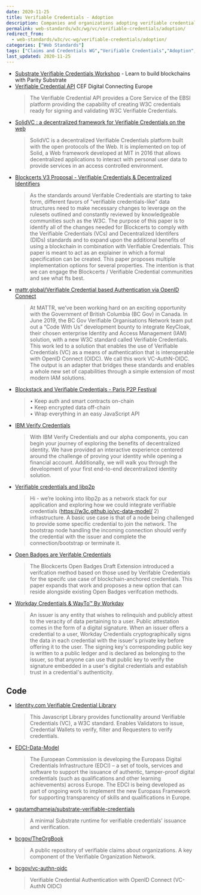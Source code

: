 ```yaml
---
date: 2020-11-25
title: Verifiable Credentials - Adoption
description: Companies and organizations adopting verifiable credentials. 
permalink: web-standards/w3c/wg/vc/verifiable-credentials/adoption/
redirect_from: 
  - web-standards/w3c/vc-wg/verifiable-credentials/adoption/
categories: ["Web Standards"]
tags: ["Claims and Credentials WG","Verifiable Credentials","Adoption","Credentials Community Group","VC-WG","W3C","Blockcerts","Blockstack"]
last_updated: 2020-11-25
---
```


* [Substrate Verifiable Credentials Workshop](https://substrate.dev/substrate-verifiable-credentials/#/) - Learn to build blockchains with Parity Substrate
* [Verifiable Credential API](https://ec.europa.eu/cefdigital/wiki/display/CEFDIGITALEBSI/Verifiable+Credential+API) CEF Digital Connecting Europe
  > The Verifiable Credential API provides a Core Service of the EBSI platform providing the capability of creating W3C credentials ready for signing and validating W3C Verifiable Credentials.
* [SolidVC : a decentralized framework for Verifiable Credentials on the web](https://dspace.mit.edu/handle/1721.1/121667)
  > SolidVC is a decentralized Verifiable Credentials platform built with the open protocols of the Web. It is implemented on top of Solid, a Web framework developed at MIT in 2016 that allows decentralized applications to interact with personal user data to provide services in an access controlled environment.
* [Blockcerts V3 Proposal - Verifiable Credentials & Decentralized Identifiers](https://community.blockcerts.org/t/blockcerts-v3-proposal-verifiable-credentials-decentralized-identifiers/2221)
  > As the standards around Verifable Credentials are starting to take form, different favors of "verifiable credentials-like" data structures need to make necessary changes to leverage on the rulesets outlined and constantly reviewed by knowledgeable communities such as the W3C. The purpose of this paper is to identify all of the changes needed for Blockcerts to comply with the Verifiable Credentials (VCs) and Decentralized Identifers (DIDs) standards and to expand upon the additional benefits of using a blockchain in combination with Verifiable Credentials. This paper is meant to act as an explainer in which a formal specification can be created. This paper proposes multiple implementation options for several properties. The intention is that we can engage the Blockcerts / Verifiable Credential communities and see what fts best.
* [mattr.global/Verifiable Credential based Authentication via OpenID Connect](https://mattr.global/verifiable-credential-based-authentication-via-openid-connect/)
  > At MATTR, we’ve been working hard on an exciting opportunity with the Government of British Columbia (BC Gov) in Canada. In June 2019, the BC Gov Verifiable Organisations Network team put out a “Code With Us” development bounty to integrate KeyCloak, their chosen enterprise Identity and Access Management (IAM) solution, with a new W3C standard called Verifiable Credentials. This work led to a solution that enables the use of Verifiable Credentials (VC) as a means of authentication that is interoperable with OpenID Connect (OIDC). We call this work VC-AuthN-OIDC. The output is an adapter that bridges these standards and enables a whole new set of capabilities through a simple extension of most modern IAM solutions.
* [Blockstack and Verifiable Credentials - Paris P2P Festival](https://p2p.paris/gen/attADzQJ92rNIv6B3-Blockstack_and_Verifiable_Credentials_-_Paris_P2P_Festival_.pdf)
  > • Keep auth and smart contracts on-chain\
  > • Keep encrypted data off-chain\
  > • Wrap everything in an easy JavaScript API
* [IBM Verify Credentials](https://docs.info.verify-creds.com)
  > With IBM Verify Credentials and our alpha components, you can begin your journey of exploring the benefits of decentralized identity. We have provided an interactive experience centered around the challenge of proving your identity while opening a financial account. Additionally, we will walk you through the development of your first end-to-end decentralized identity solution.
* [Verifiable credentials and libp2p](https://discuss.libp2p.io/t/verifiable-credentials-and-libp2p/206)
  > Hi - we’re looking into libp2p as a network stack for our application and exploring how we could integrate verifiable credentials (https://w3c.github.io/vc-data-model/ 2) infrastructure. A basic use case is that of a node being challenged to provide some specific credential to join the network. The bootstrap node handling the incoming connection should verify the credential with the issuer and complete the connection/bootstrap or terminate it.
* [Open Badges are Verifable Credentials](https://nbviewer.jupyter.org/github/WebOfTrustInfo/rebooting-the-web-of-trust-spring2018/blob/master/final-documents/open-badges-are-verifiable-credentials.pdf)
  > The Blockcerts Open Badges Draft Extension introduced a verifcation method based on those used by Verifable Credentials for the specifc use case of blockchain-anchored credentials. This paper expands that work and proposes a new option that can reside alongside existing Open Badges verifcation methods.
* [Workday Credentials & WayTo™ By Workday](https://credentials.workday.com/docs/overview/)
  > An issuer is any entity that wishes to relinquish and publicly attest to the veracity of data pertaining to a user. Public attestation comes in the form of a digital signature. When an issuer offers a credential to a user, Workday Credentials cryptographically signs the data in each credential with the issuer's private key before offering it to the user. The signing key's corresponding public key is written to a public ledger and is declared as belonging to the issuer, so that anyone can use that public key to verify the signature embedded in a user's digital credentials and establish trust in a credential's authenticity.

## Code

* [Identity.com Verifiable Credential Library](https://www.npmjs.com/package/@identity.com/credential-commons)
  > This Javascript Library provides functionality around Verifiable Credentials (VC), a W3C standard. Enables Validators to issue, Credential Wallets to verify, filter and Requesters to verify credentials.
* [EDCI-Data-Model](https://github.com/european-commission-europass/EDCI-Data-Model)
  > The European Commission is developing the Europass Digital Credentials Infrastructure (EDCI) – a set of tools, services and software to support the issuance of authentic, tamper-proof digital credentials (such as qualifications and other learning achievements) across Europe. The EDCI is being developed as part of ongoing work to implement the new Europass Framework for supporting transparency of skills and qualifications in Europe.
* [gautamdhameja/substrate-verifiable-credentials](https://github.com/gautamdhameja/substrate-verifiable-credentials)
  > A minimal Substrate runtime for verifiable credentials' issuance and verification.
* [bcgov/TheOrgBook](https://github.com/bcgov/TheOrgBook)
  > A public repository of verifiable claims about organizations. A key component of the Verifiable Organization Network.
* [bcgov/vc-authn-oidc](https://github.com/bcgov/vc-authn-oidc)
  > Verifiable Credential Authentication with OpenID Connect (VC-AuthN OIDC)
